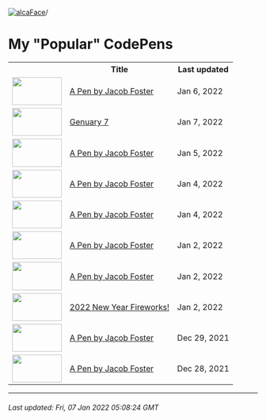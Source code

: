 [![alcaFace](https://camo.githubusercontent.com/2ee094c4af74cb0ec2e19388fccfb809837623e3/68747470733a2f2f7374617469632d63646e2e6a74766e772e6e65742f656d6f7469636f6e732f76312f3332383632362f312e30)](https://twitch.tv/Alca)/

# My "Popular" CodePens

<table>
	<tr>
		<th></th>
		<th>Title</th>
		<th>Last updated</th>
	</tr>
	<tr>
		<td><a href="https://codepen.io/Alca/pen/zYEabYb" rel="nofollow"><img src="https://codepen.io/alca/pen/zYEabYb/image/default.png" width="100" height="56.25"></a></td>
		<td><a href="https://codepen.io/Alca/pen/zYEabYb" rel="nofollow">A Pen by Jacob Foster</a></td>
		<td>Jan 6, 2022</td>
	</tr>
	<tr>
		<td><a href="https://codepen.io/Alca/pen/MWEXXpO" rel="nofollow"><img src="https://codepen.io/alca/pen/MWEXXpO/image/default.png" width="100" height="56.25"></a></td>
		<td><a href="https://codepen.io/Alca/pen/MWEXXpO" rel="nofollow">Genuary 7</a></td>
		<td>Jan 7, 2022</td>
	</tr>
	<tr>
		<td><a href="https://codepen.io/Alca/pen/GRMGgRX" rel="nofollow"><img src="https://codepen.io/alca/pen/GRMGgRX/image/default.png" width="100" height="56.25"></a></td>
		<td><a href="https://codepen.io/Alca/pen/GRMGgRX" rel="nofollow">A Pen by Jacob Foster</a></td>
		<td>Jan 5, 2022</td>
	</tr>
	<tr>
		<td><a href="https://codepen.io/Alca/pen/ExwLZpg" rel="nofollow"><img src="https://codepen.io/alca/pen/ExwLZpg/image/default.png" width="100" height="56.25"></a></td>
		<td><a href="https://codepen.io/Alca/pen/ExwLZpg" rel="nofollow">A Pen by Jacob Foster</a></td>
		<td>Jan 4, 2022</td>
	</tr>
	<tr>
		<td><a href="https://codepen.io/Alca/pen/MWEVdEP" rel="nofollow"><img src="https://codepen.io/alca/pen/MWEVdEP/image/default.png" width="100" height="56.25"></a></td>
		<td><a href="https://codepen.io/Alca/pen/MWEVdEP" rel="nofollow">A Pen by Jacob Foster</a></td>
		<td>Jan 4, 2022</td>
	</tr>
	<tr>
		<td><a href="https://codepen.io/Alca/pen/MWEVVxe" rel="nofollow"><img src="https://codepen.io/alca/pen/MWEVVxe/image/default.png" width="100" height="56.25"></a></td>
		<td><a href="https://codepen.io/Alca/pen/MWEVVxe" rel="nofollow">A Pen by Jacob Foster</a></td>
		<td>Jan 2, 2022</td>
	</tr>
	<tr>
		<td><a href="https://codepen.io/Alca/pen/ZEXxvjv" rel="nofollow"><img src="https://codepen.io/alca/pen/ZEXxvjv/image/default.png" width="100" height="56.25"></a></td>
		<td><a href="https://codepen.io/Alca/pen/ZEXxvjv" rel="nofollow">A Pen by Jacob Foster</a></td>
		<td>Jan 2, 2022</td>
	</tr>
	<tr>
		<td><a href="https://codepen.io/Alca/pen/qBPoRVX" rel="nofollow"><img src="https://codepen.io/alca/pen/qBPoRVX/image/default.png" width="100" height="56.25"></a></td>
		<td><a href="https://codepen.io/Alca/pen/qBPoRVX" rel="nofollow">2022 New Year Fireworks!</a></td>
		<td>Jan 2, 2022</td>
	</tr>
	<tr>
		<td><a href="https://codepen.io/Alca/pen/eYGyaZa" rel="nofollow"><img src="https://codepen.io/alca/pen/eYGyaZa/image/default.png" width="100" height="56.25"></a></td>
		<td><a href="https://codepen.io/Alca/pen/eYGyaZa" rel="nofollow">A Pen by Jacob Foster</a></td>
		<td>Dec 29, 2021</td>
	</tr>
	<tr>
		<td><a href="https://codepen.io/Alca/pen/poWpWmv" rel="nofollow"><img src="https://codepen.io/alca/pen/poWpWmv/image/default.png" width="100" height="56.25"></a></td>
		<td><a href="https://codepen.io/Alca/pen/poWpWmv" rel="nofollow">A Pen by Jacob Foster</a></td>
		<td>Dec 28, 2021</td>
	</tr>
</table>

---

###### Last updated: Fri, 07 Jan 2022 05:08:24 GMT